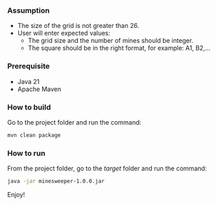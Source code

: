 ### Assumption
- The size of the grid is not greater than 26.
- User will enter expected values:
  - The grid size and the number of mines should be integer.
  - The square should be in the right format, for example: A1, B2,...

### Prerequisite
- Java 21
- Apache Maven

### How to build
Go to the project folder and run the command:

```sh
mvn clean package
```

### How to run
From the project folder, go to the *target* folder and run the command:
```sh
java -jar minesweeper-1.0.0.jar
```
Enjoy!
